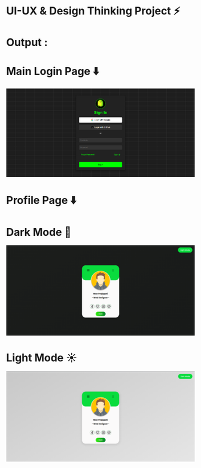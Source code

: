 # UI-UX & Design Thinking Project  ⚡

# Output :

# Main Login Page ⬇️
<img src="01.png"></img>
# Profile Page ⬇️
# Dark Mode 🌙
<img src="02.png"></img>
# Light Mode ☀️
<img src="03.png"></img>
